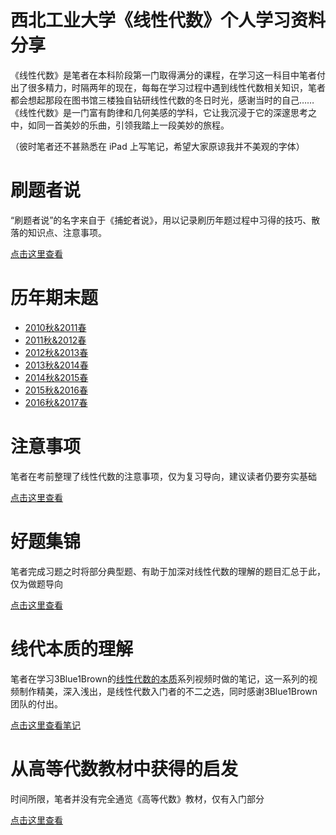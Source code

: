 # 西北工业大学《线性代数》个人学习资料分享

《线性代数》是笔者在本科阶段第一门取得满分的课程，在学习这一科目中笔者付出了很多精力，时隔两年的现在，每每在学习过程中遇到线性代数相关知识，笔者都会想起那段在图书馆三楼独自钻研线性代数的冬日时光，感谢当时的自己……《线性代数》是一门富有韵律和几何美感的学科，它让我沉浸于它的深邃思考之中，如同一首美妙的乐曲，引领我踏上一段美妙的旅程。

（彼时笔者还不甚熟悉在 iPad 上写笔记，希望大家原谅我并不美观的字体）

# 刷题者说

“刷题者说”的名字来自于《捕蛇者说》，用以记录刷历年题过程中习得的技巧、散落的知识点、注意事项。

[点击这里查看](线性代数/刷题者说.pdf)

# 历年期末题

- [2010秋&2011春](线性代数/线代真题一二.pdf)
- [2011秋&2012春](线性代数/线代真题三四.pdf)
- [2012秋&2013春](线性代数/线代真题五六.pdf)
- [2013秋&2014春](线性代数/线代真题七八.pdf)
- [2014秋&2015春](线性代数/线代真题九十.pdf)
- [2015秋&2016春](线性代数/线代真题十一十二.pdf)
- [2016秋&2017春](线性代数/线代真题十三十四.pdf)

# 注意事项

笔者在考前整理了线性代数的注意事项，仅为复习导向，建议读者仍要夯实基础

[点击这里查看](线性代数/线代真题注意事项.pdf)

# 好题集锦

笔者完成习题之时将部分典型题、有助于加深对线性代数的理解的题目汇总于此，仅为做题导向

[点击这里查看](线性代数/好题集锦.pdf)

# 线代本质的理解

笔者在学习3Blue1Brown的[线性代数的本质](https://www.bilibili.com/video/BV1rs411k7ru/)系列视频时做的笔记，这一系列的视频制作精美，深入浅出，是线性代数入门者的不二之选，同时感谢3Blue1Brown团队的付出。

[点击这里查看笔记](线性代数/线代本质理解.pdf)

# 从高等代数教材中获得的启发

时间所限，笔者并没有完全通览《高等代数》教材，仅有入门部分

[点击这里查看](线性代数/高等代数.pdf)

